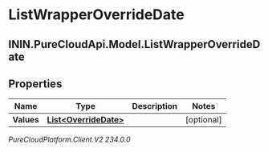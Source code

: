 # ListWrapperOverrideDate

## ININ.PureCloudApi.Model.ListWrapperOverrideDate

## Properties

|Name | Type | Description | Notes|
|------------ | ------------- | ------------- | -------------|
| **Values** | [**List&lt;OverrideDate&gt;**](OverrideDate) |  | [optional] |



_PureCloudPlatform.Client.V2 234.0.0_
